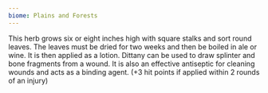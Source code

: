 ```yaml
---
biome: Plains and Forests
---
```

This herb grows six or eight inches high with square stalks and sort round leaves. The leaves must be dried for two weeks and then be boiled in ale or wine. It is then applied as a lotion. Dittany can be used to draw splinter and bone fragments from a wound. It is also an effective antiseptic for cleaning wounds and acts as a binding agent. (+3 hit points if applied within 2 rounds of an injury) 

